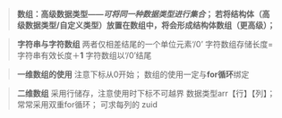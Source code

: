 >**数组：高级数据类型——*可将同一种数据类型进行集合*；
>若将结构体（高级数据类型/自定义类型）放置在数组中，将会形成结构体数组（更高级）；**

>**字符串与字符数组**
两者仅相差结尾的一个单位元素‘/0’
>字符数组存储长度=字符串有效长度＋**1**
>字符数组以‘/0’结尾
 
 >**一维数组的使用**
 >注意下标从0开始；
 >数组的使用一定与**for循环**绑定

>**二维数组**
>采用行储存，注意使用时下标不可越界
>数据类型arr【行】【列】；常常采用双重for循环；
>可求每列的 zuid


<!--stackedit_data:
eyJoaXN0b3J5IjpbLTIxMTU1MTg5MjEsLTE4MTA4NDE3NDgsND
U3NzY1MTEwLDcyMjMyMDQyMywtMTI5MTIwMjQwN119
-->